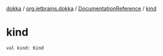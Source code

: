 [dokka](../../index.md) / [org.jetbrains.dokka](../index.md) / [DocumentationReference](index.md) / [kind](kind.md)

# kind

```
val kind: Kind
```

